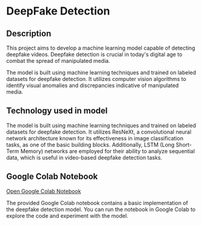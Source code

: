 # DeepFake Detection

## Description

This project aims to develop a machine learning model capable of detecting deepfake videos. Deepfake detection is crucial in today's digital age to combat the spread of manipulated media.

The model is built using machine learning techniques and trained on labeled datasets for deepfake detection. It utilizes computer vision algorithms to identify visual anomalies and discrepancies indicative of manipulated media.

## Technology used in model 

The model is built using machine learning techniques and trained on labeled datasets for deepfake detection. It utilizes ResNeXt, a convolutional neural network architecture known for its effectiveness in image classification tasks, as one of the basic building blocks. Additionally, LSTM (Long Short-Term Memory) networks are employed for their ability to analyze sequential data, which is useful in video-based deepfake detection tasks.




## Google Colab Notebook

[Open Google Colab Notebook](https://colab.research.google.com/drive/1qxcmhEtRxyb0Bjr_Bv5EHGSyftfMR_hQ?usp=sharing)

The provided Google Colab notebook contains a basic implementation of the deepfake detection model. You can run the notebook in Google Colab to explore the code and experiment with the model.

